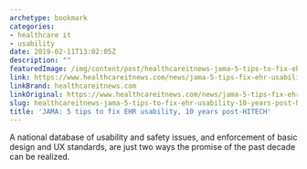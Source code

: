 ```yaml
---
archetype: bookmark
categories:
- healthcare it
- usability
date: 2019-02-11T13:02:05Z
description: ""
featuredImage: /img/content/post/healthcareitnews-jama-5-tips-to-fix-ehr-usability-10-years-post-hitech.png
link: https://www.healthcareitnews.com/news/jama-5-tips-fix-ehr-usability-10-years-post-hitech
linkBrand: healthcareitnews.com
linkOriginal: https://www.healthcareitnews.com/news/jama-5-tips-fix-ehr-usability-10-years-post-hitech
slug: healthcareitnews-jama-5-tips-to-fix-ehr-usability-10-years-post-hitech
title: 'JAMA: 5 tips to fix EHR usability, 10 years post-HITECH'
---
```

A national database of usability and safety issues, and enforcement of basic design and UX standards, are just two ways the promise of the past decade can be realized.